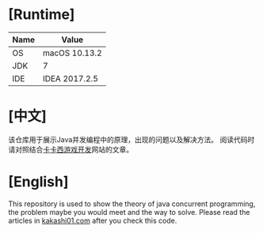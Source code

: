 # [Runtime]

| Name | Value          |
| ---- | -------------- |
| OS   | macOS 10.13.2  |
| JDK  | 7              |
| IDE  | IDEA 2017.2.5  |

# [中文]
该仓库用于展示Java并发编程中的原理，出现的问题以及解决方法。
阅读代码时请对照结合[卡卡西游戏开发](http://www.kakashi01.com/blog/index.php/2018/03/22/java_concurrency_with_the_legend_of_zelda_0_preface/)网站的文章。


# [English]
This repository is used to show the theory of java concurrent programming, the problem maybe you would meet and the way to solve.
Please read the articles in [kakashi01.com](http://www.kakashi01.com/blog/index.php/2018/03/22/java_concurrency_with_the_legend_of_zelda_0_preface/) after you check this code.



